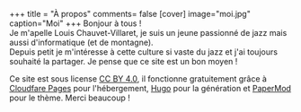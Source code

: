 +++
title = "À propos"
comments= false
[cover]
image="moi.jpg"
caption="Moi"
+++
Bonjour à tous !  
Je m'apelle Louis Chauvet-Villaret, je suis un jeune passionné de jazz mais aussi d'informatique (et de montagne).  
Depuis petit je m'intéresse à cette culture si vaste du jazz et j'ai toujours souhaité la partager. Je pense que ce site est un bon moyen !

Ce site est sous license [CC BY 4.0](/license/), il fonctionne gratuitement grâce à [Cloudfare Pages](https://developers.cloudflare.com/pages/) pour l'hébergement, 
[Hugo](https://gohugo.io/) pour la génération et [PaperMod](https://github.com/adityatelange/hugo-PaperMod/) pour le thème. Merci beaucoup !